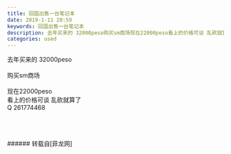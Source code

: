 ```yaml
---
title: 回国出售一台笔记本
date: 2019-1-11 20:59
keywords: 回国出售一台笔记本
description: 去年买来的 32000peso购买sm商场现在22000peso看上的价格可谈 乱砍就算了Q 261774468
categories: used
---
```

<td class="t_f" id="postmessage_2670433">

去年买来的 32000peso<br/>
<br/>
购买sm商场<br/>
<br/>
现在22000peso<br/>
看上的价格可谈 乱砍就算了<br/>
Q 261774468<br/>
<br/>
<img alt="" border="0" class="zoom" data-cf-modified-f1b25c62688e7de0b4aaa0aa-="" file="http://www.flw.ph/data/appbyme/upload/image/201901/11/rBJ81hj4jl4L.jpg" id="aimg_l9LZl" lazyloadthumb="1" onclick="" onmouseover="" src="http://www.flw.ph/data/appbyme/upload/image/201901/11/rBJ81hj4jl4L.jpg"/><br/>
<img alt="" border="0" class="zoom" data-cf-modified-f1b25c62688e7de0b4aaa0aa-="" file="http://www.flw.ph/data/appbyme/upload/image/201901/11/iezwDPMSDFTC.jpg" id="aimg_QZhSE" lazyloadthumb="1" onclick="" onmouseover="" src="http://www.flw.ph/data/appbyme/upload/image/201901/11/iezwDPMSDFTC.jpg"/><br/>
<img alt="" border="0" class="zoom" data-cf-modified-f1b25c62688e7de0b4aaa0aa-="" file="http://www.flw.ph/data/appbyme/upload/image/201901/11/onvaTZGZZz8o.jpg" id="aimg_mg3C3" lazyloadthumb="1" onclick="" onmouseover="" src="http://www.flw.ph/data/appbyme/upload/image/201901/11/onvaTZGZZz8o.jpg"/><br/>
<br/>
<br/>
</td>
###### 转载自[菲龙网]